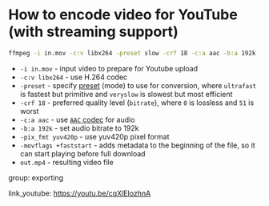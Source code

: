 # How to encode video for YouTube (with streaming support)

```bash
ffmpeg -i in.mov -c:v libx264 -preset slow -crf 18 -c:a aac -b:a 192k -pix_fmt yuv420p -movflags +faststart out.mp4
```

- `-i in.mov` - input video to prepare for Youtube upload
- `-c:v libx264` - use H.264 codec
- `-preset` - specify [preset](https://trac.ffmpeg.org/wiki/Encode/H.264#Preset) (mode) to use for conversion, where `ultrafast` is fastest but primitive and `veryslow` is slowest but most efficient
- `-crf 18` - preferred quality level (`bitrate`), where `0` is lossless and `51` is worst
- `-c:a aac` - use [`AAC` codec](/ffmpeg/encode-mp3-to-aac) for audio
- `-b:a 192k` - set audio bitrate to 192k
- `-pix_fmt yuv420p` - use yuv420p pixel format
- `-movflags +faststart` - adds metadata to the beginning of the file, so it can start playing before full download
- `out.mp4` - resulting video file

group: exporting


link_youtube: https://youtu.be/cqXlEIozhnA
